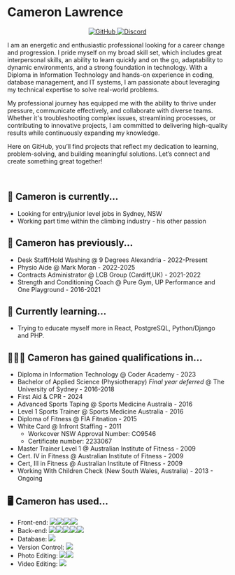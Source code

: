 # Cameron Lawrence

<p align="center">
    <a
    href="https://github.com/cameronjohn89"
    target="_blank">
    <img
      alt="GitHub"
      src="https://img.shields.io/badge/github-%23181717.svg?&style=for-the-badge&logo=github&logoColor=white"
    />
  </a>
    <a
  href="https://discordapp.com/users/cameronjohn89#3491"
  target="_blank">
  <img
    alt="Discord"
    src="https://img.shields.io/badge/Discord-%235865F2.svg?style=for-the-badge&logo=discord&logoColor=white"
    />
    </a>
</p>

I am an energetic and enthusiastic professional looking for a career change and progression. I pride myself on my broad skill set, which includes great interpersonal skills, an ability to learn quickly and on the go, adaptability to dynamic environments, and a strong foundation in technology. With a Diploma in Information Technology and hands-on experience in coding, database management, and IT systems, I am passionate about leveraging my technical expertise to solve real-world problems.

My professional journey has equipped me with the ability to thrive under pressure, communicate effectively, and collaborate with diverse teams. Whether it's troubleshooting complex issues, streamlining processes, or contributing to innovative projects, I am committed to delivering high-quality results while continuously expanding my knowledge.

Here on GitHub, you’ll find projects that reflect my dedication to learning, problem-solving, and building meaningful solutions. Let’s connect and create something great together!

<br />

## 🔭 Cameron is currently...

- Looking for entry/junior level jobs in Sydney, NSW
- Working part time within the climbing industry - his other passion

## 💬 Cameron has previously...

- Desk Staff/Hold Washing @ 9 Degrees Alexandria - 2022-Present
- Physio Aide @ Mark Moran - 2022-2025
- Contracts Administrator @ LCB Group (Cardiff,UK) - 2021-2022
- Strength and Conditioning Coach @ Pure Gym, UP Performance and One Playground - 2016-2021


## 🌱 Currently learning...

- Trying to educate myself more in React, PostgreSQL, Python/Django and PHP.

## 👨🏼‍🎓 Cameron has gained qualifications in...

- Diploma in Information Technology @ Coder Academy - 2023
- Bachelor of Applied Science (Physiotherapy) *Final year deferred* @ The University of Sydney - 2016-2018
- First Aid & CPR - 2024
- Advanced Sports Taping @ Sports Medicine Australia - 2016
- Level 1 Sports Trainer @ Sports Medicine Australia - 2016
- Diploma of Fitness @ FIA Fitnation - 2015
- White Card @ Infront Staffing - 2011
    - Workcover NSW Approval Number: CO9546
    - Certificate number: 2233067
- Master Trainer Level 1 @ Australian Institute of Fitness - 2009
- Cert. IV in Fitness @ Australian Institute of Fitness - 2009
- Cert, III in Fitness @ Australian Institute of Fitness - 2009
- Working With Children Check (New South Wales, Australia) - 2013 - Ongoing

## 🖥️ Cameron has used...

- Front-end: <img src="https://img.shields.io/badge/HTML5-181717?logo=html5&logoColor=white&labelColor=E34F26" /><img src="https://img.shields.io/badge/CSS3-181717?logo=css3&logoColor=white&labelColor=1572B6" /><img src="https://img.shields.io/badge/JavaScript-323330?logo=javascript&logoColor=F7DF1E" /><img src="https://img.shields.io/badge/React-20232A?logo=react&logoColor=61DAFB" /> 
- Back-end: <img src="https://img.shields.io/badge/NodeJS-181717?logo=nodedotjs&logoColor=white&labelColor=339933" /><img src="https://img.shields.io/badge/ExpressJS-181717?logo=express&logoColor=white&labelColor=000000" /><img src="https://img.shields.io/badge/Python-181717?logo=python&logoColor=white&labelColor=3776AB" /><img src="https://img.shields.io/badge/Flask-181717?logo=flask&logoColor=white" /><img src="https://img.shields.io/badge/C%23-181717?logo=csharp&logoColor=white&labelColor=239120" />
- Database: <img src="https://img.shields.io/badge/PostgreSQL-181717?logo=postgresql&logoColor=white&labelColor=4169E1" />
- Version Control: <img src="https://img.shields.io/badge/Github-181717?logo=github&logoColor=white" />
- Photo Editing: <img src="https://img.shields.io/badge/Adobe-Photoshop-blue?logo=adobephotoshop&logoColor=white" /><img src="https://img.shields.io/badge/Adobe-Lightroom-darkblue?logo=adobelightroom&logoColor=white"/>
- Video Editing: <img src="https://img.shields.io/badge/Adobe-Premiere_Pro-purple?logo=adobepremierepro&logoColor=white"/>
